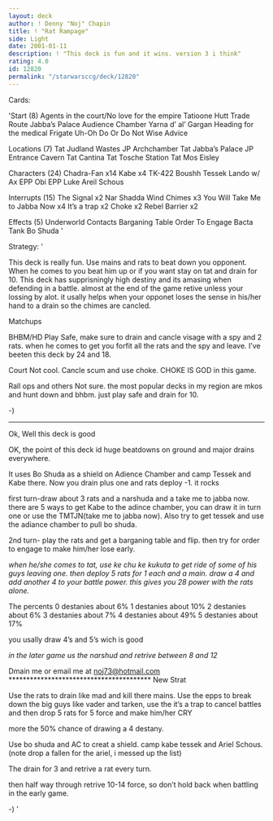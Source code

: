 ```yaml
---
layout: deck
author: ! Denny "Noj" Chapin
title: ! "Rat Rampage"
side: Light
date: 2001-01-11
description: ! "This deck is fun and it wins. version 3 i think"
rating: 4.0
id: 12820
permalink: "/starwarsccg/deck/12820"
---
```

Cards: 

'Start (8)
Agents in the court/No love for the empire
Tatioone Hutt Trade Route
Jabba’s Palace Audience Chamber
Yarna d’ al’ Gargan
Heading for the medical Frigate
Uh-Oh
Do Or Do Not
Wise Advice

Locations (7)
Tat Judland Wastes
JP Archchamber
Tat Jabba&#8217;s Palace
JP Entrance Cavern
Tat Cantina
Tat Tosche Station
Tat Mos Eisley



Characters (24)
Chadra-Fan x14
Kabe x4
TK-422
Boushh
Tessek
Lando w/ Ax
EPP Obi
EPP Luke
Areil Schous

Interrupts (15)
The Signal x2
Nar Shadda Wind Chimes x3
You Will Take Me to Jabba Now x4
It’s a trap x2
Choke x2
Rebel Barrier x2

Effects (5)
Underworld Contacts
Barganing Table
Order To Engage
Bacta Tank
Bo Shuda
'

Strategy: '

This deck is really fun. Use mains and rats to beat down you opponent. When he comes to you beat him up or if you want stay on tat and drain for 10. This deck has supprisningly high destiny and its amasing when defending in a battle. almost at the end of the game retive unless your lossing by alot. it usally helps when your opponet loses the sense in his/her hand to a drain so the chimes are cancled.


Matchups

BHBM/HD
Play Safe, make sure to drain and cancle visage with a spy and 2 rats. when he comes to get you forfit all the rats and the spy and leave. I’ve beeten this deck by 24 and 18.

Court
Not cool. Cancle scum and use choke. CHOKE IS GOD in this game.

Rall ops and others
Not sure. the most popular decks in my region are mkos and hunt down and bhbm. just play safe and drain for 10.


-)
**********



Ok,
Well this deck is good

OK, the point of this deck id huge beatdowns on ground and major drains everywhere.

It uses Bo Shuda as a shield on Adience Chamber and camp Tessek and Kabe there. Now you drain plus one and rats deploy -1. it rocks

first turn-draw about 3 rats and a narshuda and a take me to jabba now. there are 5 ways to get Kabe to the adince chamber, you can draw it in turn one or use the TMTJN(take me to jabba now).
Also try to get tessek and use the adiance chamber to pull bo shuda.

2nd turn- play the rats and get a barganing table and flip. then try for order to engage to make him/her lose early.

*when he/she comes to tat, use ke chu ke kukuta to get ride of some of his guys leaving one. then deploy 5 rats for 1 each and a main. draw a 4 and add another 4 to your battle power. this gives you 28 power with the rats alone.*


The percents
0 destanies about 6%
1 destanies about 10%
2 destanies about 6%
3 destanies about 7%
4 destanies about 49%
5 destanies about 17%


you usally draw 4&#8217;s and 5&#8217;s wich is good

*in the later game us the narshud and retrive between 8 and 12*

Dmain me or email me at noj73@hotmail.com
**************************************** New Strat



Use the rats to drain like mad and kill there mains. Use the epps to break down the big guys like vader and tarken, use the it&#8217;s a trap to cancel battles and then drop 5 rats for 5 force and make him/her CRY


more the 50% chance of drawing a 4 destany.


Use bo shuda and AC to creat a shield. camp kabe tessek and Ariel Schous. (note drop a fallen for the ariel, i messed up the list)

The drain for 3 and retrive a rat every turn.


then half way through retrive 10-14 force, so don&#8217;t hold back when battling in the early game.


-)
'
